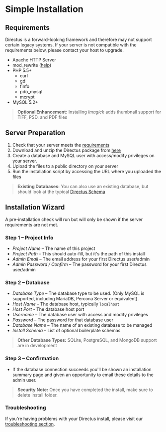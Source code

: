 # Simple Installation

## Requirements
Directus is a forward-looking framework and therefore may not support certain legacy systems. If your server is not compatible with the requirements below, please contact your host to upgrade.

* Apache HTTP Server
* mod_rewrite ([help](/05-troubleshooting/01-faq.md))
* PHP 5.5+
  * curl
  * gd
  * finfo
  * pdo_mysql
  * mcrypt
* MySQL 5.2+

> **Optional Enhancement:** Installing *Imagick* adds thumbnail support for TIFF, PSD, and PDF files

## Server Preparation
1. Check that your server meets the [requirements](/01-getting-started/02-installation.md#requirements)
2. Download and unzip the Directus package from [here](https://github.com/directus/directus/tree/build)
3. Create a database and MySQL user with access/modify privileges on your server.
4. Upload the files to a public directory on your server
5. Run the installation script by accessing the URL where you uploaded the files

> **Existing Databases:** You can also use an existing database, but should look at the typical [Directus Schema](/04-developer/06-schema-guide.md)

## Installation Wizard
A pre-installation check will run but will only be shown if the server requirements are not met.

### Step 1 – Project Info
* _Project Name_ – The name of this project
* _Project Path_ – This should auto-fill, but it's the path of this install
* _Admin Email_ – The email address for your first Directus user/admin
* _Admin Password / Confirm_ – The password for your first Directus user/admin

### Step 2 – Database
* _Database Type_ – The database type to be used. (Only MySQL is supported, including MariaDB, Percona Server or equivalent).
* _Host Name_ – The database host, typically `localhost`
* _Host Port_ - The database host port
* _Username_ – The database user with access and modify privileges
* _Password_ – The password for that database user
* _Database Name_ – The name of an existing database to be managed
* _Install Schema_ – List of optional boilerplate schemas

> **Other Database Types:** SQLite, PostgreSQL, and MongoDB support are in development

### Step 3 – Confirmation
* If the database connection succeeds you'll be shown an installation summary page and given an opportunity to email these details to the admin user.

> **Security Note:** Once you have completed the install, make sure to delete install folder.

### Troubleshooting
If you're having problems with your Directus install, please visit our [troubleshooting section](/05-troubleshooting).
